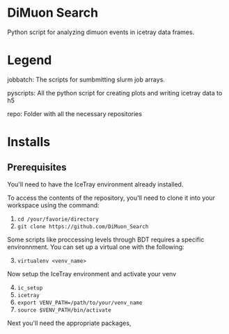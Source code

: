 # DiMuon Search

Python script for analyzing dimuon events in icetray data frames.

# Legend

jobbatch: The scripts for sumbmitting slurm job arrays.

pyscripts: All the python script for creating plots and writing icetray data to h5

repo: Folder with all the necessary repositories

# Installs

## Prerequisites

You'll need to have the IceTray environment already installed.

To access the contents of the repository, you'll need to clone it into your workspace using the command:

1. `cd /your/favorie/directory`
2. `git clone https://github.com/DiMuon_Search`

Some scripts like proccessing levels through BDT requires a specific environnment.
You can set up a virtual one with the following:

3. `virtualenv <venv_name>`

Now setup the IceTray environment and activate your venv

4. `ic_setup`
5. `icetray`
6. `export VENV_PATH=/path/to/your/venv_name`
7. `source $VENV_PATH/bin/activate`

Next you'll need the appropriate packages, 



